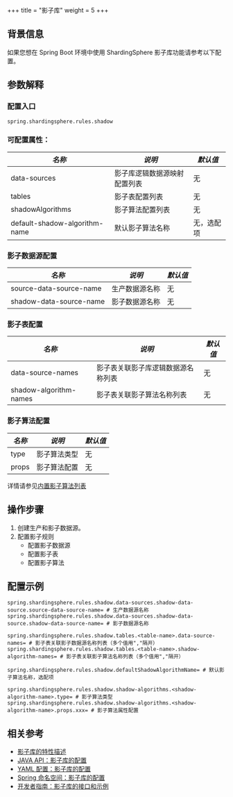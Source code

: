 +++
title = "影子库"
weight = 5
+++

## 背景信息
如果您想在 Spring Boot 环境中使用 ShardingSphere 影子库功能请参考以下配置。

## 参数解释
### 配置入口

```properties
spring.shardingsphere.rules.shadow
```

###  可配置属性：
| *名称*  | *说明*  | *默认值*  |
| ------- | ------ | ----- |
| data-sources | 影子库逻辑数据源映射配置列表 | 无 |
| tables | 影子表配置列表 | 无 |
| shadowAlgorithms | 影子算法配置列表 | 无 |
| default-shadow-algorithm-name | 默认影子算法名称 | 无，选配项 |

### 影子数据源配置
| *名称*  | *说明*  | *默认值*  |
| ------- | ------ | ----- |
| source-data-source-name | 生产数据源名称 | 无 |
| shadow-data-source-name | 影子数据源名称 | 无 |

### 影子表配置
| *名称*  | *说明*  | *默认值*  |
| ------- | ------ | ----- |
| data-source-names | 影子表关联影子库逻辑数据源名称列表 | 无 |
| shadow-algorithm-names | 影子表关联影子算法名称列表 | 无 |

### 影子算法配置
| *名称*  | *说明*  | *默认值*  |
| ------- | ------ | ----- |
| type | 影子算法类型 | 无 |
| props | 影子算法配置 | 无 |

详情请参见[内置影子算法列表](/cn/user-manual/common-config/builtin-algorithm/shadow)

## 操作步骤
1. 创建生产和影子数据源。
2. 配置影子规则
    - 配置影子数据源
    - 配置影子表
    - 配置影子算法

## 配置示例
```properties
spring.shardingsphere.rules.shadow.data-sources.shadow-data-source.source-data-source-name= # 生产数据源名称
spring.shardingsphere.rules.shadow.data-sources.shadow-data-source.shadow-data-source-name= # 影子数据源名称

spring.shardingsphere.rules.shadow.tables.<table-name>.data-source-names= # 影子表关联影子数据源名称列表（多个值用","隔开）
spring.shardingsphere.rules.shadow.tables.<table-name>.shadow-algorithm-names= # 影子表关联影子算法名称列表（多个值用","隔开）

spring.shardingsphere.rules.shadow.defaultShadowAlgorithmName= # 默认影子算法名称，选配项

spring.shardingsphere.rules.shadow.shadow-algorithms.<shadow-algorithm-name>.type= # 影子算法类型
spring.shardingsphere.rules.shadow.shadow-algorithms.<shadow-algorithm-name>.props.xxx= # 影子算法属性配置
```

## 相关参考
- [影子库的特性描述](/cn/features/shadow/)
- [JAVA API：影子库的配置 ](/cn/user-manual/shardingsphere-jdbc/java-api/rules/shadow/)
- [YAML 配置：影子库的配置](/cn/user-manual/shardingsphere-jdbc/yaml-config/rules/shadow/)
- [Spring 命名空间：影子库的配置](/cn/user-manual/shardingsphere-jdbc/spring-namespace/rules/shadow/)
- [开发者指南：影子库的接口和示例](/cn/dev-manual/shadow/)
